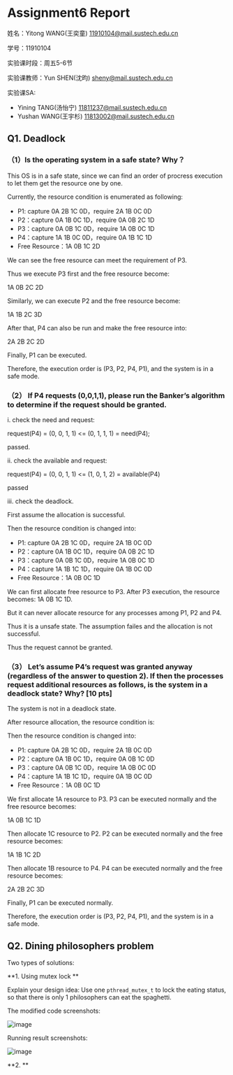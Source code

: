 # Assignment6 Report
姓名：Yitong WANG(王奕童) 11910104@mail.sustech.edu.cn

学号：11910104

实验课时段：周五5-6节

实验课教师：Yun SHEN(沈昀) sheny@mail.sustech.edu.cn

实验课SA:
- Yining TANG(汤怡宁) 11811237@mail.sustech.edu.cn
- Yushan WANG(王宇杉) 11813002@mail.sustech.edu.cn

## Q1. Deadlock
### （1）Is the operating system in a safe state? Why？

This OS is in a safe state, since we can find an order of procress execution to let them get the resource one by one.

Currently, the resource condition is enumerated as following:
- P1: capture 0A 2B 1C 0D，require 2A 1B 0C 0D
- P2：capture 0A 1B 0C 1D，require 0A 0B 2C 1D
- P3：capture 0A 0B 1C 0D，require 1A 0B 0C 1D
- P4：capture 1A 1B 0C 0D，require 0A 1B 1C 1D
- Free Resource：1A 0B 1C 2D

We can see the free resource can meet the requirement of P3.

Thus we execute P3 first and the free resource become:

1A 0B 2C 2D

Similarly, we can execute P2 and the free resource become:

1A 1B 2C 3D

After that, P4 can also be run and make the free resource into:

2A 2B 2C 2D

Finally, P1 can be executed.

Therefore, the execution order is (P3, P2, P4, P1), and the system is in a safe mode.

### （2） If P4 requests (0,0,1,1), please run the Banker’s algorithm to determine if the request should be granted.
i. check the need and request:

request(P4) = (0, 0, 1, 1) <= (0, 1, 1, 1) = need(P4);

passed.

ii. check the available and request:

request(P4) = (0, 0, 1, 1) <= (1, 0, 1, 2) = available(P4)

passed

iii. check the deadlock.

First assume the allocation is successful.

Then the resource condition is changed into:
- P1: capture 0A 2B 1C 0D，require 2A 1B 0C 0D
- P2：capture 0A 1B 0C 1D，require 0A 0B 2C 1D
- P3：capture 0A 0B 1C 0D，require 1A 0B 0C 1D
- P4：capture 1A 1B 1C 1D，require 0A 1B 0C 0D
- Free Resource：1A 0B 0C 1D

We can first allocate free resource to P3. After P3 execution, the resource becomes: 1A 0B 1C 1D.

But it can never allocate resource for any processes among P1, P2 and P4.

Thus it is a unsafe state. The assumption failes and the allocation is not successful.

Thus the request cannot be granted.

### （3） Let’s assume P4’s request was granted anyway (regardless of the answer to question 2). If then the processes request additional resources as follows, is the system in a deadlock state? Why? [10 pts]

The system is not in a deadlock state.

After resource allocation, the resource condition is:


Then the resource condition is changed into:
- P1: capture 0A 2B 1C 0D，require 2A 1B 0C 0D
- P2：capture 0A 1B 0C 1D，require 0A 0B 1C 0D
- P3：capture 0A 0B 1C 0D，require 1A 0B 0C 0D
- P4：capture 1A 1B 1C 1D，require 0A 1B 0C 0D
- Free Resource：1A 0B 0C 1D

We first allocate 1A resource to P3. P3 can be executed normally and the free resource becomes:

1A 0B 1C 1D

Then allocate 1C resource to P2. P2 can be executed normally and the free resource becomes:

1A 1B 1C 2D

Then allocate 1B resource to P4. P4 can be executed normally and the free resource becomes:

2A 2B 2C 3D

Finally, P1 can be executed normally.

Therefore, the execution order is (P3, P2, P4, P1), and the system is in a safe mode.

## Q2. Dining philosophers problem

Two types of solutions:

**1. Using mutex lock **

Explain your design idea: Use one `pthread_mutex_t` to lock the eating status, so that there is only 1 philosophers can eat the spaghetti.

The modified code screenshots:

![image](https://user-images.githubusercontent.com/64548919/167263734-f47e9742-4479-4196-9c81-cd9fc679d21b.png)

Running result screenshots:

![image](https://user-images.githubusercontent.com/64548919/167263769-42f5cb65-ceb3-490d-b5ef-3eaecd1eda7a.png)

**2. **
